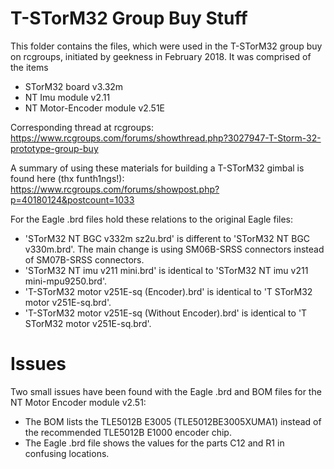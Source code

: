 T-STorM32 Group Buy Stuff
===========

This folder contains the files, which were used in the T-STorM32 group buy on rcgroups, initiated by geekness in February 2018. It was comprised of the items

- STorM32 board v3.32m
- NT Imu module v2.11
- NT Motor-Encoder module v2.51E

Corresponding thread at rcgroups: https://www.rcgroups.com/forums/showthread.php?3027947-T-Storm-32-prototype-group-buy

A summary of using these materials for building a T-STorM32 gimbal is found here (thx funth1ngs!): https://www.rcgroups.com/forums/showpost.php?p=40180124&postcount=1033

For the Eagle .brd files hold these relations to the original Eagle files:
* 'STorM32 NT BGC v332m sz2u.brd' is different to 'STorM32 NT BGC v330m.brd'. The main change is using SM06B-SRSS connectors instead of SM07B-SRSS connectors.
* 'STorM32 NT imu v211 mini.brd' is identical to 'STorM32 NT imu v211 mini-mpu9250.brd'.
* 'T-STorM32 motor v251E-sq (Encoder).brd' is identical to 'T STorM32 motor v251E-sq.brd'.
* 'T-STorM32 motor v251E-sq (Without Encoder).brd' is identical to 'T STorM32 motor v251E-sq.brd'.

Issues
===========

Two small issues have been found with the Eagle .brd and BOM files for the NT Motor Encoder module v2.51:
* The BOM lists the TLE5012B E3005 (TLE5012BE3005XUMA1) instead of the recommended TLE5012B E1000 encoder chip.
* The Eagle .brd file shows the values for the parts C12 and R1 in confusing locations.

